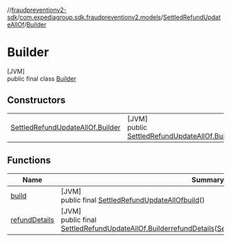 //[fraudpreventionv2-sdk](../../../../index.md)/[com.expediagroup.sdk.fraudpreventionv2.models](../../index.md)/[SettledRefundUpdateAllOf](../index.md)/[Builder](index.md)

# Builder

[JVM]\
public final class [Builder](index.md)

## Constructors

| | |
|---|---|
| [SettledRefundUpdateAllOf.Builder](-settled-refund-update-all-of.-builder.md) | [JVM]<br>public [SettledRefundUpdateAllOf.Builder](index.md)[SettledRefundUpdateAllOf.Builder](-settled-refund-update-all-of.-builder.md)([SettledRefundUpdateDetails](../../-settled-refund-update-details/index.md)refundDetails) |

## Functions

| Name | Summary |
|---|---|
| [build](build.md) | [JVM]<br>public final [SettledRefundUpdateAllOf](../index.md)[build](build.md)() |
| [refundDetails](refund-details.md) | [JVM]<br>public final [SettledRefundUpdateAllOf.Builder](index.md)[refundDetails](refund-details.md)([SettledRefundUpdateDetails](../../-settled-refund-update-details/index.md)refundDetails) |
